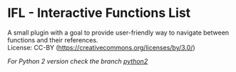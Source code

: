 # IFL - Interactive Functions List

A small plugin with a goal to provide user-friendly way to navigate between functions and their references.<br/>
License: CC-BY (https://creativecommons.org/licenses/by/3.0/)

*For Python 2 version check the branch [python2](https://github.com/hasherezade/ida_ifl/tree/python2)*
